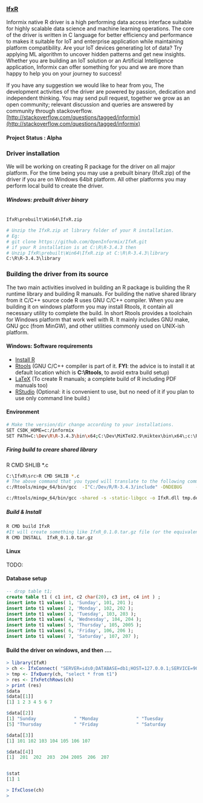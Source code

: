 ### [IfxR](https://openinformix.github.io/IfxR/)
Informix native R driver is a high performing data access interface suitable for highly scalable data science and machine learning operations. The core of the driver is written in C language for better efficiency and performance to makes it suitable for IoT and enterprise application while maintaining platform compatibility.  Are your IoT devices generating lot of data? Try applying ML algorithm to uncover hidden patterns and get new insights. Whether you are building an IoT solution or an Artificial Intelligence application, Informix can offer something for you and we are more than happy to help you on your journey to success!  
  
If you have any suggestion we would like to hear from you, The development activities of the driver are powered by passion, dedication and independent thinking. You may send pull request, together we grow as an open community; relevant discussion and queries are answered by community through stackoverflow. [http://stackoverflow.com/questions/tagged/informix](http://stackoverflow.com/questions/tagged/informix)  


#### Project Status : **Alpha**


### Driver installation
We will be working on creating R package for the driver on all major platform. For the time being you may use a prebuilt binary (IfxR.zip) of the driver if you are on Windows 64bit platform. All other platforms you may perform local build to create the driver. 


##### Windows: prebuilt driver binary
```bash

IfxR\prebuilt\Win64\IfxR.zip

# Unzip the IfxR.zip at library folder of your R installation.
# Eg:
# git clone https://github.com/OpenInformix/IfxR.git
# if your R installation is at C:\R\R-3.4.3 then
# Unzip IfxR\prebuilt\Win64\IfxR.zip at C:\R\R-3.4.3\library
C:\R\R-3.4.3\library
```



### Building the driver from its source

The two main activities involved in building an R package is building the R runtime library and building R manuals.  For building the native shared library from it C/C++ source code R uses GNU C/C++ compiler.  When you are building it on windows platform you may install Rtools, it contain all necessary utility to complete the build. In short Rtools provides a toolchain for Windows platform that work well with R. It mainly includes GNU make, GNU gcc (from MinGW), and other utilities commonly used on UNIX-ish platform.

#### Windows: Software requirements
* [Install R](https://cran.r-project.org/)
* [Rtools](https://cran.rstudio.com/bin/windows/Rtools/) (GNU C/C++ compiler is part of it. **FYI**: the advice is to install it at default location which is **C:\Rtools**, to avoid extra build setup)
* [LaTeX](https://miktex.org/download) (To create R manuals; a complete build of R including PDF manuals too)
* [RStudio](https://www.rstudio.com/) (Optional: it is convenient to use, but no need of it if you plan to use only command line build.)


#### Environment
```bash
# Make the version/dir change according to your installations. 
SET CSDK_HOME=c:/informix
SET PATH=C:\Dev\R\R-3.4.3\bin\x64;C:\Dev\MiKTeX2.9\miktex\bin\x64\;c:\Rtools\bin;c:\Rtools\mingw_64\bin;%PATH%
```


##### Firing build to creare shared library
R CMD SHLIB *.c
```bash
C:\IfxR\src>R CMD SHLIB *.c
# The above command that you typed will translate to the following commands.
c:/Rtools/mingw_64/bin/gcc  -I"C:/Dev/R/R-3.4.3/include" -DNDEBUG     -I"d:/Compiler/gcc-4.9.3/local330/include"     -O2 -Wall  -std=gnu99 -mtune=core2 -c IfxR.c -o IfxR.o

c:/Rtools/mingw_64/bin/gcc -shared -s -static-libgcc -o IfxR.dll tmp.def IfxR.o -Ld:/Compiler/gcc-4.9.3/local330/lib/x64 -Ld:/Compiler/gcc-4.9.3/local330/lib -LC:/Dev/R/R-3.4.1/bin/x64 -lR
```

##### Build & Install
```bash
R CMD build IfxR
#It will create something like IfxR_0.1.0.tar.gz file (or the equivalent for your package).
R CMD INSTALL  IfxR_0.1.0.tar.gz
```



#### Linux
TODO: 


#### Database setup
```sql
-- drop table t1;
create table t1 ( c1 int, c2 char(20), c3 int, c4 int ) ;
insert into t1 values( 1, 'Sunday', 101, 201 );
insert into t1 values( 2, 'Monday', 102, 202 );
insert into t1 values( 3, 'Tuesday', 103, 203 );
insert into t1 values( 4, 'Wednesday', 104, 204 );
insert into t1 values( 5, 'Thursday', 105, 2005 );
insert into t1 values( 6, 'Friday', 106, 206 );
insert into t1 values( 7, 'Saturday', 107, 207 );
```

####  Build the driver on windows, and then ....
```R
> library(IfxR)
> ch <- IfxConnect( "SERVER=ids0;DATABASE=db1;HOST=127.0.0.1;SERVICE=9088;UID=informix;PWD=xxxx;" )
> tmp <- IfxQuery(ch, "select * from t1") 
> res <- IfxFetchRows(ch)
> print (res)
$data
$data[[1]]
[1] 1 2 3 4 5 6 7

$data[[2]]
[1] "Sunday              " "Monday              " "Tuesday             " "Wednesday           "
[5] "Thursday            " "Friday              " "Saturday            "

$data[[3]]
[1] 101 102 103 104 105 106 107

$data[[4]]
[1]  201  202  203  204 2005  206  207


$stat
[1] 1

> IfxClose(ch)
> 
```



